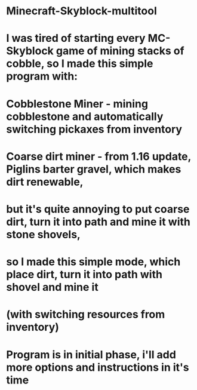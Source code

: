 # Minecraft-Skyblock-multitool
# I was tired of starting every MC-Skyblock game of mining stacks of cobble, so I made this simple program with:
# Cobblestone Miner - mining cobblestone and automatically switching pickaxes from inventory
# Coarse dirt miner - from 1.16 update, Piglins barter gravel, which makes dirt renewable, 
# but it's quite annoying to put coarse dirt, turn it into path and mine it with stone shovels,
# so I made this simple mode, which place dirt, turn it into path with shovel and mine it
# (with switching resources from inventory)

# Program is in initial phase, i'll add more options and instructions in it's time
